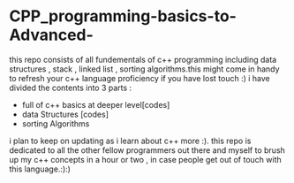 # CPP_programming-basics-to-Advanced-
this repo consists of all fundementals of c++ programming including data structures , stack , linked list , sorting algorithms.this might come in handy to refresh your c++ language proficiency if you have lost touch :)
i have divided the contents into 3 parts : 
- full of c++ basics at deeper level[codes] 
- data Structures [codes]
- sorting Algorithms
  
i plan to keep on updating as i learn about c++ more :).
this repo is dedicated to  all the other fellow programmers out there and myself to brush up my c++ concepts in a hour or two , in case people get out of touch with this language.:):)

                                           
                                           
